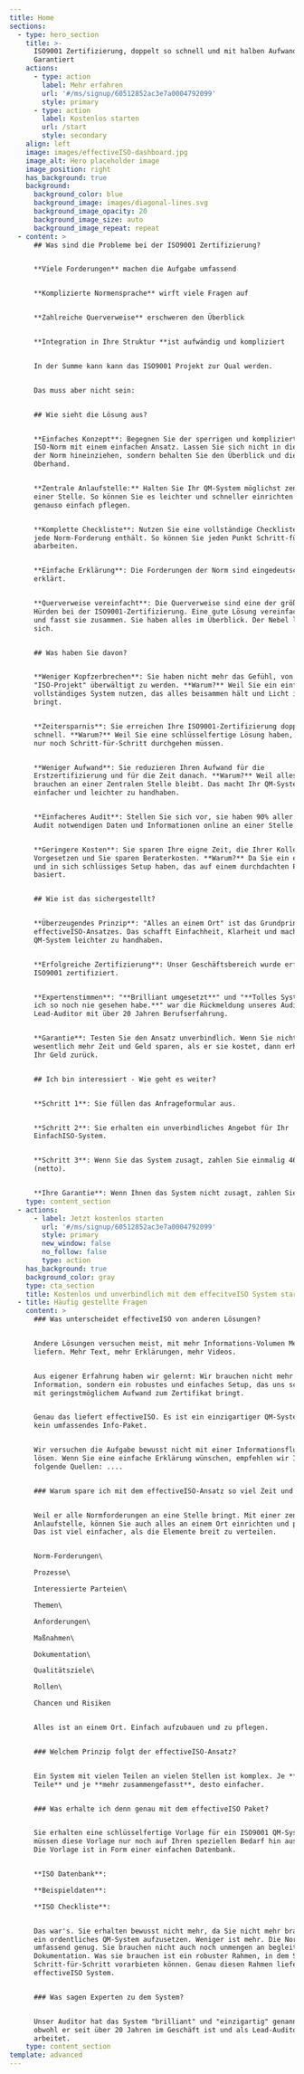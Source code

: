 ```yaml
---
title: Home
sections:
  - type: hero_section
    title: >-
      ISO9001 Zertifizierung, doppelt so schnell und mit halben Aufwand -
      Garantiert
    actions:
      - type: action
        label: Mehr erfahren
        url: '#/ms/signup/60512852ac3e7a0004792099'
        style: primary
      - type: action
        label: Kostenlos starten
        url: /start
        style: secondary
    align: left
    image: images/effectiveISO-dashboard.jpg
    image_alt: Hero placeholder image
    image_position: right
    has_background: true
    background:
      background_color: blue
      background_image: images/diagonal-lines.svg
      background_image_opacity: 20
      background_image_size: auto
      background_image_repeat: repeat
  - content: >
      ## Was sind die Probleme bei der ISO9001 Zertifizierung?


      **Viele Forderungen** machen die Aufgabe umfassend


      **Komplizierte Normensprache** wirft viele Fragen auf


      **Zahlreiche Querverweise** erschweren den Überblick


      **Integration in Ihre Struktur **ist aufwändig und kompliziert


      In der Summe kann kann das ISO9001 Projekt zur Qual werden.


      Das muss aber nicht sein:


      ## Wie sieht die Lösung aus?


      **Einfaches Konzept**: Begegnen Sie der sperrigen und komplizierten
      ISO-Norm mit einem einfachen Ansatz. Lassen Sie sich nicht in die Tiefen
      der Norm hineinziehen, sondern behalten Sie den Überblick und die
      Oberhand.


      **Zentrale Anlaufstelle:** Halten Sie Ihr QM-System möglichst zentral an
      einer Stelle. So können Sie es leichter und schneller einrichten und
      genauso einfach pflegen.


      **Komplette Checkliste**: Nutzen Sie eine vollständige Checkliste, die
      jede Norm-Forderung enthält. So können Sie jeden Punkt Schritt-für-Schritt
      abarbeiten.


      **Einfache Erklärung**: Die Forderungen der Norm sind eingedeutscht und
      erklärt.


      **Querverweise vereinfacht**: Die Querverweise sind eine der größten
      Hürden bei der ISO9001-Zertifizierung. Eine gute Lösung vereinfacht sie
      und fasst sie zusammen. Sie haben alles im Überblick. Der Nebel lichtet
      sich.


      ## Was haben Sie davon?


      **Weniger Kopfzerbrechen**: Sie haben nicht mehr das Gefühl, von dem
      "ISO-Projekt" überwältigt zu werden. **Warum?** Weil Sie ein einfaches und
      vollständiges System nutzen, das alles beisammen hält und Licht ins Dunkel
      bringt.


      **Zeitersparnis**: Sie erreichen Ihre ISO9001-Zertifizierung doppelt so
      schnell. **Warum?** Weil Sie eine schlüsselfertige Lösung haben, die Sie
      nur noch Schritt-für-Schritt durchgehen müssen.


      **Weniger Aufwand**: Sie reduzieren Ihren Aufwand für die
      Erstzertifizierung und für die Zeit danach. **Warum?** Weil alles, was Sie
      brauchen an einer Zentralen Stelle bleibt. Das macht Ihr QM-System
      einfacher und leichter zu handhaben.


      **Einfacheres Audit**: Stellen Sie sich vor, sie haben 90% aller für das
      Audit notwendigen Daten und Informationen online an einer Stelle.


      **Geringere Kosten**: Sie sparen Ihre eigne Zeit, die Ihrer Kollegen und
      Vorgesetzen und Sie sparen Beraterkosten. **Warum?** Da Sie ein einfaches
      und in sich schlüssiges Setup haben, das auf einem durchdachten Prinzip
      basiert.


      ## Wie ist das sichergestellt?


      **Überzeugendes Prinzip**: "Alles an einem Ort" ist das Grundprinzip des
      effectiveISO-Ansatzes. Das schafft Einfachheit, Klarheit und macht das
      QM-System leichter zu handhaben.


      **Erfolgreiche Zertifizierung**: Unser Geschäftsbereich wurde erfolgreich
      ISO9001 zertifiziert.


      **Expertenstimmen**: "**Brilliant umgesetzt**" und "**Tolles System, das
      ich so noch nie gesehen habe.**" war die Rückmeldung unseres Auditors. Ein
      Lead-Auditor mit über 20 Jahren Berufserfahrung.


      **Garantie**: Testen Sie den Ansatz unverbindlich. Wenn Sie nicht
      wesentlich mehr Zeit und Geld sparen, als er sie kostet, dann erhalten Sie
      Ihr Geld zurück.


      ## Ich bin interessiert - Wie geht es weiter?


      **Schritt 1**: Sie füllen das Anfrageformular aus.


      **Schritt 2**: Sie erhalten ein unverbindliches Angebot für Ihr
      EinfachISO-System.


      **Schritt 3**: Wenn Sie das System zusagt, zahlen Sie einmalig 467,- EUR
      (netto).


      **Ihre Garantie**: Wenn Ihnen das System nicht zusagt, zahlen Sie 0,- EUR.
    type: content_section
  - actions:
      - label: Jetzt kostenlos starten
        url: '#/ms/signup/60512852ac3e7a0004792099'
        style: primary
        new_window: false
        no_follow: false
        type: action
    has_background: true
    background_color: gray
    type: cta_section
    title: Kostenlos und unverbindlich mit dem effecitveISO System starten
  - title: Häufig gestellte Fragen
    content: >
      ### Was unterscheidet effectiveISO von anderen Lösungen?


      Andere Lösungen versuchen meist, mit mehr Informations-Volumen Mehrwert zu
      liefern. Mehr Text, mehr Erklärungen, mehr Videos.


      Aus eigener Erfahrung haben wir gelernt: Wir brauchen nicht mehr
      Information, sondern ein robustes und einfaches Setup, das uns schnell und
      mit geringstmöglichem Aufwand zum Zertifikat bringt.


      Genau das liefert effectiveISO. Es ist ein einzigartiger QM-System-Ansatz,
      kein umfassendes Info-Paket.


      Wir versuchen die Aufgabe bewusst nicht mit einer Informationsflut zu
      lösen. Wenn Sie eine einfache Erklärung wünschen, empfehlen wir Ihnen
      folgende Quellen: ....


      ### Warum spare ich mit dem effectiveISO-Ansatz so viel Zeit und Aufwand?


      Weil er alle Normforderungen an eine Stelle bringt. Mit einer zentralen
      Anlaufstelle, können Sie auch alles an einem Ort einrichten und pflegen.
      Das ist viel einfacher, als die Elemente breit zu verteilen.


      Norm-Forderungen\

      Prozesse\

      Interessierte Parteien\

      Themen\

      Anforderungen\

      Maßnahmen\

      Dokumentation\

      Qualitätsziele\

      Rollen\

      Chancen und Risiken


      Alles ist an einem Ort. Einfach aufzubauen und zu pflegen.


      ### Welchem Prinzip folgt der effectiveISO-Ansatz?


      Ein System mit vielen Teilen an vielen Stellen ist komplex. Je **weniger
      Teile** und je **mehr zusammengefasst**, desto einfacher.


      ### Was erhalte ich denn genau mit dem effectiveISO Paket?


      Sie erhalten eine schlüsselfertige Vorlage für ein ISO9001 QM-System. Sie
      müssen diese Vorlage nur noch auf Ihren speziellen Bedarf hin ausfüllen.
      Die Vorlage ist in Form einer einfachen Datenbank.


      **ISO Datenbank**:  

      **Beispieldaten**:  

      **ISO Checkliste**:


      Das war's. Sie erhalten bewusst nicht mehr, da Sie nicht mehr brauchen, um
      ein ordentliches QM-System aufzusetzen. Weniger ist mehr. Die Norm ist
      umfassend genug. Sie brauchen nicht auch noch unmengen an begleitender
      Dokumentation. Was sie brauchen ist ein robuster Rahmen, in dem Sie sich
      Schritt-für-Schritt vorarbieten können. Genau diesen Rahmen liefert das
      effectiveISO System.


      ### Was sagen Experten zu dem System?


      Unser Auditor hat das System "brilliant" und "einzigartig" genannt. Das,
      obwohl er seit über 20 Jahren im Geschäft ist und als Lead-Auditor
      arbeitet.
    type: content_section
template: advanced
---
```

